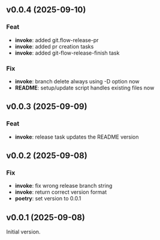 ## v0.0.4 (2025-09-10)

### Feat

- **invoke**: added git.flow-release-pr
- **invoke**: added pr creation tasks
- **invoke**: added git-flow-release-finish task

### Fix

- **invoke**: branch delete always using -D option now
- **README**: setup/update script handles existing files now

## v0.0.3 (2025-09-09)

### Feat

- **invoke**: release task updates the README version

## v0.0.2 (2025-09-08)

### Fix

- **invoke**: fix wrong release branch string
- **invoke**: return correct version format
- **poetry**: set version to 0.0.1

## v0.0.1 (2025-09-08)

Initial version.
